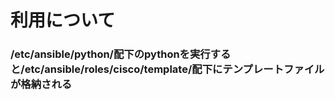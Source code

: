 # 利用について
### /etc/ansible/python/配下のpythonを実行すると/etc/ansible/roles/cisco/template/配下にテンプレートファイルが格納される
